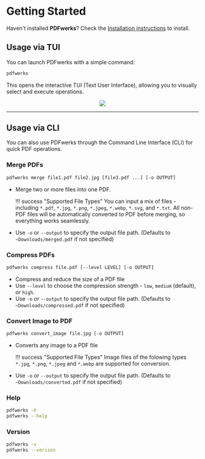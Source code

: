 # Getting Started

Haven't installed **PDFwerks**? Check the [Installation instructions](index.md#installation) to install.

## Usage via TUI
You can launch PDFwerks with a simple command:
```bash
pdfwerks
```

This opens the interactive TUI (Text User Interface), allowing you to visually select and execute operations.

<div align="center">
    <img src="https://raw.githubusercontent.com/adithya-menon-r/PDFwerks/refs/heads/main/docs/assets/TUI-Interface.png">
</div>

---

## Usage via CLI
You can also use PDFwerks through the Command Line Interface (CLI) for quick PDF operations.

### Merge PDFs
```bash
pdfwerks merge file1.pdf file2.jpg [file3.pdf ...] [-o OUTPUT]
```

- Merge two or more files into one PDF.

    !!! success "Supported File Types"
        You can input a mix of files - including `*.pdf`, `*.jpg`, `*.png`, `*.jpeg`, `*.webp`, `*.svg`, and `*.txt`. All non-PDF files will be automatically converted to PDF before merging, so everything works seamlessly.

    
- Use `-o` or `--output` to specify the output file path. (Defaults to `~Downloads/merged.pdf` if not specified)

### Compress PDFs
```bash
pdfwerks compress file.pdf [--level LEVEL] [-o OUTPUT]
```

- Compress and reduce the size of a PDF file
- Use `--level` to choose the compression strength - `low`, `medium` (default), or `high`.
- Use `-o` or `--output` to specify the output file path. (Defaults to `~Downloads/compressed.pdf` if not specified)

### Convert Image to PDF
```bash
pdfwerks convert_image file.jpg [-o OUTPUT]
```

- Converts any image to a PDF file

    !!! success "Supported File Types"
        Image files of the folowing types `*.jpg`, `*.png`, `*.jpeg` and `*.webp` are supported for conversion.

- Use `-o` or `--output` to specify the output file path. (Defaults to `~Downloads/converted.pdf` if not specified)

### Help
```bash
pdfwerks -h
pdfwerks --help
```

### Version
```bash
pdfwerks -v
pdfwerks --verison
```
